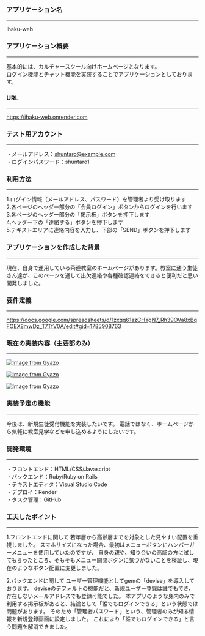 ### アプリケーション名
---------------------------------------------
Ihaku-web

### アプリケーション概要
---------------------------------------------
基本的には、カルチャースクール向けホームページとなります。<br>
ログイン機能とチャット機能を実装することでアプリケーションとしております。

### URL
---------------------------------------------
https://ihaku-web.onrender.com

### テスト用アカウント
---------------------------------------------
・メールアドレス：shuntaro@example.com<br>
・ログインパスワード：shuntaro1

### 利用方法
---------------------------------------------
1.ログイン情報（メールアドレス、パスワード）を管理者より受け取ります<br>
2.各ページのヘッダー部分の「会員ログイン」ボタンからログインを行います<br>
3.各ページのヘッダー部分の「掲示板」ボタンを押下します<br>
4.ヘッダー下の「連絡する」ボタンを押下します<br>
5.テキストエリアに連絡内容を入力し、下部の「SEND」ボタンを押下します<br>

### アプリケーションを作成した背景
---------------------------------------------
現在、自身で運用している茶道教室のホームページがあります。教室に通う生徒さん達が、このページを通して出欠連絡や各種確認連絡をできると便利だと思い開発しました。

### 要件定義
---------------------------------------------
https://docs.google.com/spreadsheets/d/1zxqg61azCHYgN7_Rh39OVa8xBqFOEX8mwDz_T7TfV0A/edit#gid=1785908763

### 現在の実装内容（主要部のみ）
---------------------------------------------
[![Image from Gyazo](https://i.gyazo.com/95004a764a89d76820a068eceaa5b7ac.png)](https://gyazo.com/95004a764a89d76820a068eceaa5b7ac)

[![Image from Gyazo](https://i.gyazo.com/f8b160670ab19ad3423ee6f474d69ace.png)](https://gyazo.com/f8b160670ab19ad3423ee6f474d69ace)

[![Image from Gyazo](https://i.gyazo.com/6182ac9fa8df963d4e4df8b9a0e0dd67.png)](https://gyazo.com/6182ac9fa8df963d4e4df8b9a0e0dd67)

### 実装予定の機能
---------------------------------------------
今後は、新規生徒受付機能を実装したいです。
電話ではなく、ホームページから気軽に教室見学などを申し込めるようにしたいです。

### 開発環境
---------------------------------------------
・フロントエンド：HTML/CSS/Javascript<br>
・バックエンド：Ruby/Ruby on Rails<br>
・テキストエディタ：Visual Studio Code<br>
・デプロイ：Render<br>
・タスク管理：GitHub<br>

### 工夫したポイント
---------------------------------------------
1.フロントエンドに関して
若年層から高齢層までを対象とした見やすい配置を重視しました。
スマホサイズになった場合、最初はメニューボタンにハンバーガーメニューを使用していたのですが、
自身の親や、知り合いの高齢の方に試してもらったところ、そもそもメニュー開閉ボタンに気づかないことを検証し、現在のようなボタン配置に変更しました。

2.バックエンドに関して
ユーザー管理機能としてgemの「devise」を導入しております。
deviseのデフォルトの機能だと、新規ユーザー登録は誰でもでき、存在しないメールアドレスでも登録可能でした。
本アプリのような身内のみで利用する掲示板があると、結論として「誰でもログインできる」という状態では問題があります。
そのため「管理者パスワード」という、管理者のみが知る情報を新規登録画面に設定しました。
これにより「誰でもログインできる」と言う問題を解消できました。
